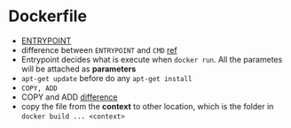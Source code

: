 # Dockerfile
* [ENTRYPOINT](https://docs.docker.com/engine/reference/builder/#entrypoint)
 * difference between `ENTRYPOINT` and `CMD` [ref](http://stackoverflow.com/questions/21553353/what-is-the-difference-between-cmd-and-entrypoint-in-a-dockerfile)
 * Entrypoint decides what is execute when `docker run`. All the parametes will be attached as **parameters**
* `apt-get update` before do any `apt-get install`
* `COPY, ADD`
 * COPY and ADD [difference](http://stackoverflow.com/questions/24958140/docker-copy-vs-add)
 * copy the file from the **context** to other location, which is the folder in `docker build ... <context>`